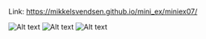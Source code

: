 Link: https://mikkelsvendsen.github.io/mini_ex/miniex07/

![Alt text](https://mikkelsvendsen.github.io/mini_ex/miniex07/FormArt1.JPG?raw=true "miniex07 Screenshot1")
![Alt text](https://mikkelsvendsen.github.io/mini_ex/miniex07/FormArt2.JPG?raw=true "miniex07 Screenshot2")
![Alt text](https://mikkelsvendsen.github.io/mini_ex/miniex07/FormArt3.JPG?raw=true "miniex07 Screenshot3")
